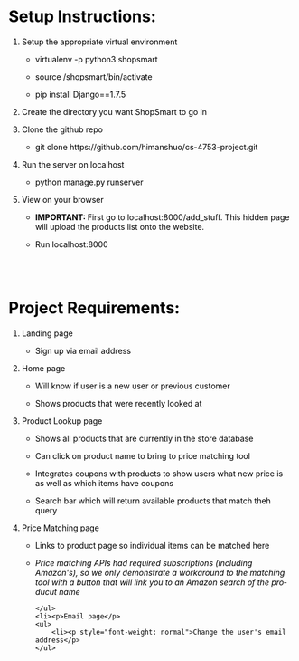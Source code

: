 <!DOCTYPE HTML PUBLIC "-//W3C//DTD HTML 4.0 Transitional//EN">
<html>
<head>
	<meta http-equiv="content-type" content="text/html; charset=utf-8">
	<title></title>
	<meta name="generator" content="LibreOffice 4.2.7.2 (Linux)">
	<meta name="created" content="0;0">
	<meta name="changed" content="20150410;200632289465913">
	<style type="text/css">
	<!--
		p { color: #000000 }
		h1 { color: #000000 }
	-->
	</style>
</head>
<body lang="en-US" text="#000000" dir="ltr" style="background: transparent">
<h1>Setup Instructions:</h1>
<ol>
	<li><p style="margin-bottom: 0in">Setup the appropriate virtual
	environment 
	</p>
	<ul>
		<li><p style="margin-bottom: 0in">virtualenv -p python3 shopsmart 
		</p>
		<li><p style="margin-bottom: 0in">source /shopsmart/bin/activate 
		</p>
		<li><p style="margin-bottom: 0in">pip install Django==1.7.5</p>
	</ul>
	<li><p style="margin-bottom: 0in">Create the directory you want
	ShopSmart to go in</p>
	<li><p style="margin-bottom: 0in">Clone the github repo</p>
	<ul>
		<li><p style="margin-bottom: 0in">git clone
		https://github.com/himanshuo/cs-4753-project.git</p>
	</ul>
	<li><p style="margin-bottom: 0in">Run the server on localhost</p>
	<ul>
		<li><p style="margin-bottom: 0in">python manage.py runserver</p>
	</ul>
	<li><p>View on your browser</p>
	<ul>
		<li><p><b>IMPORTANT: </b><span style="font-weight: normal">First go
		to localhost:80</span><span style="font-weight: normal">00</span><span style="font-weight: normal">/add_stuff.
		This hidden page will upload the products list onto the website.</span></p>
		<li><p style="font-weight: normal">Run localhost:8000</p>
	</ul>
</ol>
<p><br><br>
</p>
<h1>Project Requirements:</h1>
<ol>
	<li value="1"><p style="margin-bottom: 0in">Landing page</p>
	<ul>
		<li><p style="margin-bottom: 0in">Sign up via email address</p>
	</ul>
	<li><p style="margin-bottom: 0in">Home page</p>
	<ul>
		<li><p style="margin-bottom: 0in">Will know if user is a new user
		or previous customer</p>
		<li><p style="margin-bottom: 0in">Shows products that were recently
		looked at</p>
	</ul>
	<li><p style="margin-bottom: 0in">Product Lookup page</p>
	<ul>
		<li><p style="margin-bottom: 0in">Shows all products that are
		currently in the store database</p>
		<li><p style="margin-bottom: 0in">Can click on product name to
		bring to price matching tool</p>
		<li><p style="margin-bottom: 0in">Integrates coupons with products to show users what new price is as well as which items have coupons</p>
		<li><p style="margin-bottom: 0in">Search bar which will return available products that match theh query</p>
	</ul>
	<li><p style="margin-bottom: 0in">Price Matching page</p>
	<ul>
		<li><p style="margin-bottom: 0in">Links to product page so individual items can be matched here</p>
		<li><em><p style="margin-bottom: 0in">Price matching APIs had required subscriptions (including Amazon's), so we only demonstrate a workaround to the matching tool with a button that will link you to an Amazon search of the producut name</em></p>

	</ul>
	<li><p>Email page</p>
	<ul>
		<li><p style="font-weight: normal">Change the user's email address</p>
	</ul>
</ol>
</body>
</html>
